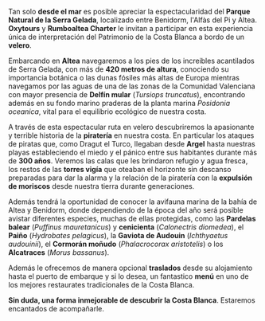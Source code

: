 Tan solo **desde el mar** es posible apreciar la espectacularidad del **Parque
Natural de la Serra Gelada**, localizado entre Benidorm, l'Alfàs del Pi y Altea.
**Oxytours** y **Rumboaltea Charter** le invitan a participar en esta
experiencia única de interpretación del Patrimonio de la Costa Blanca a bordo de
un **velero**.

Embarcando en **Altea** navegaremos a los pies de los increibles acantilados de
Serra Gelada, con más de **420 metros de altura**, conociendo su importancia
botánica o las dunas fósiles más altas de Europa mientras navegamos por las
aguas de una de las zonas de la Comunidad Valenciana con mayor presencia de
**Delfín mular** (_Tursiops truncatus_), encontrando además en su fondo marino
praderas de la planta marina _Posidonia oceanica_, vital para el equilibrio
ecológico de nuestra costa.

A través de esta espectacular ruta en velero descubriremos la apasionante y
terrible historia de la **piratería** en nuestra costa. En particular los
ataques de piratas que, como Dragut el Turco, llegaban desde **Argel** hasta
nuestras playas estableciendo el miedo y el pánico entre sus habitantes durante
más de **300 años**. Veremos las calas que les brindaron refugio y agua fresca,
los restos de las **torres vigía** que oteaban el horizonte sin descanso
preparadas para dar la alarma y la relación de la piratería con la **expulsión
de moriscos** desde nuestra tierra durante generaciones.

Además tendrá la oportunidad de conocer la avifauna marina de la bahía de Altea
y Benidorm, donde dependiendo de la época del año será posible avistar
diferentes especies, muchas de ellas protegidas, como las **Pardelas balear**
(_Puffinus mauretanicus_) y **cenicienta** (_Calonectris diomedea_), el
**Paiño** (_Hydrobates pelagicus_), la **Gaviota de Audouin** (_Ichthyaetus
audouinii_), el **Cormorán moñudo** (_Phalacrocorax aristotelis_) o los
**Alcatraces** (_Morus bassanus_).

Además le ofrecemos de manera opcional **traslados** desde su alojamiento hasta
el puerto de embarque y si lo desea, un fantastico **menú** en uno de los
mejores restaurates tradicionales de la Costa Blanca.

**Sin duda, una forma inmejorable de descubrir la Costa Blanca**. Estaremos
encantados de acompañarle.
